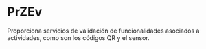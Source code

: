# PrZEv

Proporciona servicios de validación de funcionalidades asociados a actividades, como son los códigos QR y el sensor.

